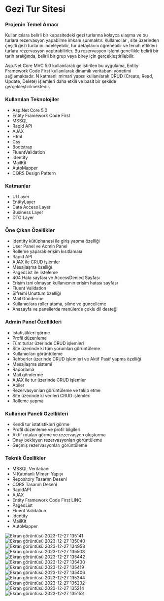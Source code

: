 <h1>Gezi Tur Sitesi</h1>
<h3>Projenin Temel Amacı</h3>
<p>Kullanıcılara belirli bir kapasitedeki gezi turlarına kolayca ulaşma ve bu turlara rezervasyon yapabilme imkanı sunmaktır. Kullanıcılar
  , site üzerinden çeşitli gezi turlarını inceleyebilir, tur detaylarını öğrenebilir ve tercih ettikleri turlara rezervasyon yaptırabilirler. 
  Bu rezervasyon işlemi genellikle belirli bir tarih aralığında, belirli bir grup veya birey için gerçekleştirilebilir.</p>
  <p>
    Asp.Net Core MVC 5.0 kullanılarak geliştirilen bu uygulama, Entity Framework Code First kullanılarak dinamik veritabanı yönetimi sağlamaktadır. 
    N katmanlı mimari yapısı kullanılarak CRUD (Create, Read, Update, Delete) işlemleri daha etkili ve basit bir şekilde gerçekleştirilmektedir.
  </p>

  <h3>Kullanılan Teknolojiler</h3>
  <ul>
    <li>Asp.Net Core 5.0</li>
    <li>Entity Framework Code First</li>
    <li>MSSQL</li>
    <li>Rapid API</li>
    <li>AJAX</li>
    <li>Html</li>
    <li>Css</li>
    <li>Bootstrap</li>
    <li>FluentValidation</li>
    <li>Identity</li>
    <li>MailKit</li>
    <li>AutoMapper</li>
    <li>CQRS Design Pattern</li>
  </ul>

<h3>Katmanlar</h3>
  <ul>
    <li>UI Layer</li>
    <li>EntityLayer</li>
    <li>Data Access Layer</li>
    <li>Business Layer</li>
    <li>DTO Layer</li>
  </ul>

<h3>Öne Çıkan Özellikler</h3>
  <ul>
    <li>Identity kütüphanesi ile giriş yapma özelliği</li>
    <li>User Panel ve Admin Panel</li>
    <li>Rolleme yaparak erişim kısıtlaması</li>
    <li>Rapid API</li>
    <li>AJAX ile CRUD işlemler</li>
    <li>Mesajlaşma özelliği</li>
    <li>PagedList ile listeleme</li>
    <li>404 Hata sayfası ve AccessDenied Sayfası</li>
    <li>Erişim izni olmayan kullanıcının erişim hatası sayfası</li>
    <li>Fluent Validation</li>
    <li>Şifremi Unuttum özelliği</li>
    <li>Mail Gönderme</li>
    <li>Kullanıcılara roller atama, silme ve güncelleme</li>
    <li>Anasayfa ve panellerde menülerde çoklu dil desteği</li>
  </ul>

  <h3>Admin Panel Özellikleri</h3>
  <ul>
    <li>Istatistikleri görme</li>
    <li>Profil düzenleme</li>
    <li>Tüm turlar üzerinde CRUD işlemleri</li>
    <li>Site üzerinde ki tüm yorumları görüntüleme</li>
     <li>Kullanıcıları görüntüleme</li>
    <li>Rehberler üzerinde CRUD işlemleri ve Aktif Pasif yapma özelliği</li>
    <li>Mesajlaşma sistemi</li>
    <li>Raporlama</li>
    <li>Mail gönderme</li>
    <li>AJAX ile tur üzerinde CRUD işlemler</li>
    <li>Apiler</li>
    <li>Rezervasyonları görüntüleme ve takip etme</li>
    <li>Site üzerinde ki verileri CRUD işlemleri</li>
    <li>Rolleme yapma</li>
  </ul>

<h3>Kullanıcı Paneli Özellikleri</h3>
  <ul>
    <li>Kendi tur istatistikleri görme</li>
    <li>Profil düzenleme ve profil bilgileri</li>
    <li>Aktif rotaları görme ve rezervasyon oluşturma</li>
    <li>Onay bekleyen rezervasyonları görüntüleme</li>
    <li>Geçmiş rezervasyonları görüntüleme</li>
  </ul>

<h3>Teknik Özellikler</h3>
  <ul>
    <li>MSSQL Veritabanı</li>
    <li>N Katmanlı Mimari Yapısı</li>
    <li>Repository Tasarım Deseni</li>
    <li>CQRS Tasarım Deseni</li>
    <li>RapidAPİ</li>
    <li>AJAX</li>
    <li>Entity Framework Code First LINQ</li>
    <li>PagedList</li>
    <li>Fluent Validation</li>
     <li>Identity</li>
    <li>MailKit</li>
    <li>AutoMapper</li>
  </ul>

![Ekran görüntüsü 2023-12-27 135141](https://github.com/ensarsarac/Traversal/assets/76907308/283770b9-20d3-4235-9feb-418331f81980)
![Ekran görüntüsü 2023-12-27 135040](https://github.com/ensarsarac/Traversal/assets/76907308/0b417d06-57e1-4f31-b520-5bacf58265ef)
![Ekran görüntüsü 2023-12-27 134958](https://github.com/ensarsarac/Traversal/assets/76907308/024e794f-b910-4af7-b6e2-326ec2308503)
![Ekran görüntüsü 2023-12-27 135503](https://github.com/ensarsarac/Traversal/assets/76907308/29827837-787c-444c-8e4b-b54b6fba963c)
![Ekran görüntüsü 2023-12-27 135442](https://github.com/ensarsarac/Traversal/assets/76907308/d4127ee1-870a-4e04-9654-3abbbd3ea230)
![Ekran görüntüsü 2023-12-27 135430](https://github.com/ensarsarac/Traversal/assets/76907308/8d458477-5a1f-4f25-a231-65a879109b41)
![Ekran görüntüsü 2023-12-27 135419](https://github.com/ensarsarac/Traversal/assets/76907308/9f301ba8-ddf4-4a6a-bd17-f3577b8f1114)
![Ekran görüntüsü 2023-12-27 135406](https://github.com/ensarsarac/Traversal/assets/76907308/cd79553b-dbba-48a4-a6f0-6fc22787983d)
![Ekran görüntüsü 2023-12-27 135244](https://github.com/ensarsarac/Traversal/assets/76907308/eeb47c97-b6f7-42ab-911a-582971509f02)
![Ekran görüntüsü 2023-12-27 135232](https://github.com/ensarsarac/Traversal/assets/76907308/d38d5847-274c-43c6-8af6-64e619db33f9)
![Ekran görüntüsü 2023-12-27 135214](https://github.com/ensarsarac/Traversal/assets/76907308/fb90f214-34ce-49ea-93c4-0e94eaf74476)
![Ekran görüntüsü 2023-12-27 135153](https://github.com/ensarsarac/Traversal/assets/76907308/39974747-f641-4194-abab-98ba3a045d52)






  
